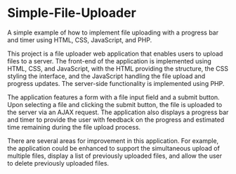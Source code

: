 # Simple-File-Uploader
A simple example of how to implement file uploading with a progress bar and timer using HTML, CSS, JavaScript, and PHP.


This project is a file uploader web application that enables users to upload files to a server. The front-end of the application is implemented using HTML, CSS, and JavaScript, with the HTML providing the structure, the CSS styling the interface, and the JavaScript handling the file upload and progress updates. The server-side functionality is implemented using PHP.

The application features a form with a file input field and a submit button. Upon selecting a file and clicking the submit button, the file is uploaded to the server via an AJAX request. The application also displays a progress bar and timer to provide the user with feedback on the progress and estimated time remaining during the file upload process.

There are several areas for improvement in this application. For example, the application could be enhanced to support the simultaneous upload of multiple files, display a list of previously uploaded files, and allow the user to delete previously uploaded files.
